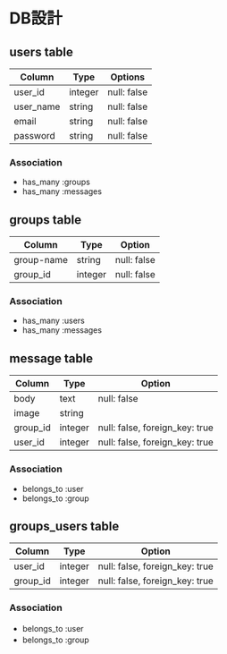 # DB設計

## users table

|Column|Type|Options|
|------|----|-------|
|user_id|integer|null: false|
|user_name|string|null: false|
|email|string|null: false|
|password|string|null: false|

### Association
- has_many :groups
- has_many :messages

## groups table

|Column|Type|Option|
|------|----|------|
|group-name|string|null: false|
|group_id|integer|null: false|

### Association
- has_many :users
- has_many :messages

## message table

|Column|Type|Option|
|------|----|------|
|body|text|null: false|
|image|string||
|group_id|integer|null: false, foreign_key: true|
|user_id|integer|null: false, foreign_key: true|

### Association
- belongs_to :user
- belongs_to :group

## groups_users table

|Column|Type|Option|
|------|----|------|
|user_id|integer|null: false, foreign_key: true|
|group_id|integer|null: false, foreign_key: true|

### Association
- belongs_to :user　
- belongs_to :group　



